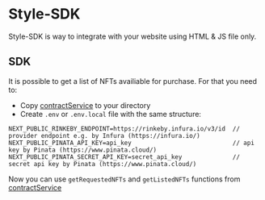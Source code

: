 # Style-SDK

Style-SDK is way to integrate with your website using HTML &amp; JS file only.

## SDK

It is possible to get a list of NFTs availiable for purchase. For that you need to:

- Copy [contractService](./services/contractService.js) to your directory
- Create `.env` or `.env.local` file with the same structure:

```
NEXT_PUBLIC_RINKEBY_ENDPOINT=https://rinkeby.infura.io/v3/id  // provider endpoint e.g. by Infura (https://infura.io/)
NEXT_PUBLIC_PINATA_API_KEY=api_key                            // api key by Pinata (https://www.pinata.cloud/)
NEXT_PUBLIC_PINATA_SECRET_API_KEY=secret_api_key              // secret api key by Pinata (https://www.pinata.cloud/)
```

Now you can use `getRequestedNFTs` and `getListedNFTs` functions from [contractService](./services/contractService.js)
